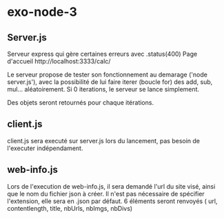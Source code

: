 # exo-node-3

## Server.js

Serveur express qui gère certaines erreurs avec .status(400)
Page d'accueil http://localhost:3333/calc/

Le serveur propose de tester son fonctionnement au demarage ('node server.js'), avec la possibilité de lui faire iterer (boucle for) des add, sub, mul... aléatoirement. Si 0 iterations, le serveur se lance simplement.

Des objets seront retournés pour chaque itérations.

## client.js

client.js sera executé sur server.js lors du lancement, pas besoin de l'executer indépendament.

## web-info.js

Lors de l'execution de web-info.js, il sera demandé l'url du site visé, ainsi que le nom du fichier json à créer. Il n'est pas nécessaire de spécifier l'extension, elle sera en .json par défaut.
6 éléments seront renvoyés ( url, contentlength, title, nbUrls, nbImgs, nbDivs)
